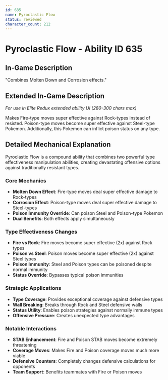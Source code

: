 ```yaml
---
id: 635
name: Pyroclastic Flow
status: reviewed
character_count: 212
---
```


# Pyroclastic Flow - Ability ID 635

## In-Game Description
"Combines Molten Down and Corrosion effects."

## Extended In-Game Description
*For use in Elite Redux extended ability UI (280-300 chars max)*

Makes Fire-type moves super effective against Rock-types instead of resisted. Poison-type moves become super effective against Steel-type Pokemon. Additionally, this Pokemon can inflict poison status on any type.

## Detailed Mechanical Explanation

Pyroclastic Flow is a compound ability that combines two powerful type effectiveness manipulation abilities, creating devastating offensive options against traditionally resistant types.

### Core Mechanics
- **Molten Down Effect**: Fire-type moves deal super effective damage to Rock-types
- **Corrosion Effect**: Poison-type moves deal super effective damage to Steel-types
- **Poison Immunity Override**: Can poison Steel and Poison-type Pokemon
- **Dual Benefits**: Both effects apply simultaneously

### Type Effectiveness Changes
- **Fire vs Rock**: Fire moves become super effective (2x) against Rock types
- **Poison vs Steel**: Poison moves become super effective (2x) against Steel types
- **Poison Immunity**: Steel and Poison types can be poisoned despite normal immunity
- **Status Override**: Bypasses typical poison immunities

### Strategic Applications
- **Type Coverage**: Provides exceptional coverage against defensive types
- **Wall Breaking**: Breaks through Rock and Steel defensive walls
- **Status Utility**: Enables poison strategies against normally immune types
- **Offensive Pressure**: Creates unexpected type advantages

### Notable Interactions
- **STAB Enhancement**: Fire and Poison STAB moves become extremely threatening
- **Coverage Moves**: Makes Fire and Poison coverage moves much more viable
- **Defensive Counters**: Completely changes defensive calculations for opponents
- **Team Support**: Benefits teammates with Fire or Poison moves